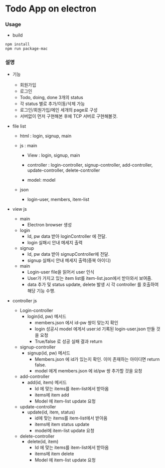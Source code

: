 # Todo App on electron

### Usage
* build 
~~~shell
npm install
npm run package-mac
~~~

### 설명
* 기능

  * 회원가입
  * 로그인
  * Todo, doing, done 3개의 status
  * 각 status 별로 추가/이동/삭제 가능
  * 로그인/회원가입/메인 세개의 page로 구성
  * 서버없이 먼저 구현해본 후에 TCP 서버로 구현해볼것.

* file list

  * html : login, signup, main

  * js : main

    * View : login,  signup, main

    *  controller : login-controller, signup-controller, add-controller, update-controller, delete-controller
    * model: model

  * json

    * login-user, members, item-list

* view js
  * main
    * Electron browser 생성
  * login
    * Id, pw data 받아 loginController 에 전달.
    * login 실패시 안내 메세지 출력
  * signup
    * Id, pw data 받아 signupController에 전달.
    * signup 실패시 안내 메세지 출력(중복 아이디)
  * main
    * Login-user file을 읽어서 user 인식
    * User가 가지고 있는 item list를 item-list.json에서 받아와서 보여줌.
    * data 추가 및 status update, delete 발생 시 각 controller 를 호출하여 해당 기능 수행.
* controller js
  * Login-controller
    * login(id, pw) 메서드
      * members.json 에서 id-pw 쌍이 맞는지 확인
      * login 성공시 model 에게서 user:id 기록된 login-user.json 만들 것을 요청
      * True/false 로 성공 실패 결과 return
  * signup-controller
    * signup(id, pw) 메서드
      * Members.json 에 id가 있는지 확인. 이미 존재하는 아이디면 return false.
      * model 에게 members.json 에 id/pw 쌍 추가할 것을 요청
  * add-controller
    * add(id, item) 메서드
      * Id 에 맞는 items를 item-list에서 받아옴
      * items에 item add
      * Model 에 item-list update 요청
  * update-controller
    * update(id, item, status)
      * id에 맞는 items를 item-list에서 받아옴
      * items에 item status update
      * model에 item-list update 요청
  * delete-controller
    * delete(id, item)
      * Id 에 맞는 items를 item-list에서 받아옴
      * items에 item delete
      * Model 에 item-list update 요청